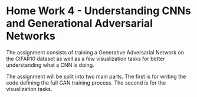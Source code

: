 # Home Work 4 - Understanding CNNs and Generational Adversarial Networks
The assignment consists of training a Generative Adversarial Network on the CIFAR10 dataset as well as a few visualization tasks for better understanding what a CNN is doing.  

The assignment will be split into two main parts. The first is for writing the code defining the full GAN training process. The second is for the visualization tasks.
